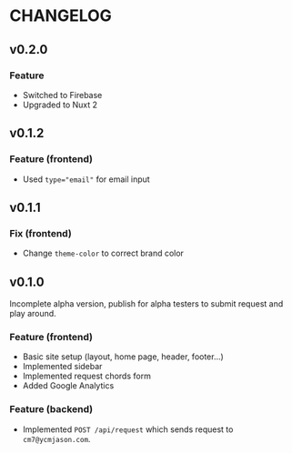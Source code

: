 # CHANGELOG

## v0.2.0
### Feature
- Switched to Firebase
- Upgraded to Nuxt 2

## v0.1.2

### Feature (frontend)
- Used `type="email"` for email input

## v0.1.1

### Fix (frontend)
- Change `theme-color` to correct brand color

## v0.1.0

Incomplete alpha version, publish for alpha testers to submit request and play around.

### Feature (frontend)
- Basic site setup (layout, home page, header, footer...)
- Implemented sidebar
- Implemented request chords form
- Added Google Analytics

### Feature (backend)
- Implemented `POST /api/request` which sends request to `cm7@ycmjason.com`.
